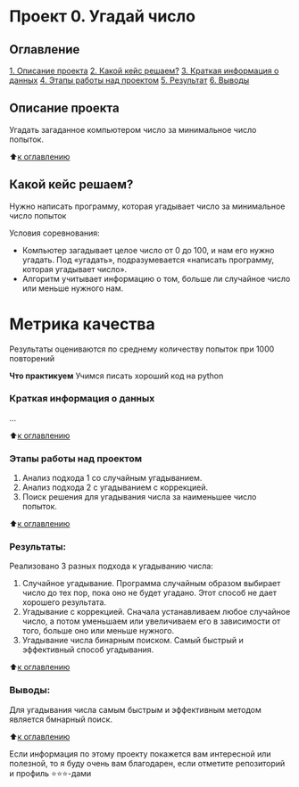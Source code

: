 # Проект 0. Угадай число

## Оглавление
[1. Описание проекта](https://github.com/IProsana/sf_data_science/tree/main/project_0/README.md#Описание-проекта)
[2. Какой кейс решаем?](https://github.com/IProsana/sf_data_science/tree/main/project_0/README.md#Какой-кейс-решаем)
[3. Краткая информация о данных](https://github.com/IProsana/sf_data_science/tree/main/project_0/README.md#Краткая-информация-о-данных)
[4. Этапы работы над проектом](https://github.com/IProsana/sf_data_science/tree/main/project_0/README.md#Этапы-работы-над-проектом)
[5. Результат](https://github.com/IProsana/sf_data_science/tree/main/project_0/README.md#Результат)
[6. Выводы](https://github.com/IProsana/sf_data_science/tree/main/project_0/README.md#Выводы)

## Описание проекта
Угадать загаданное компьютером число за минимальное число попыток.

:arrow_up:[к оглавлению](https://github.com/IProsana/sf_data_science/blob/main/project_0/README.md#Оглавление)

## Какой кейс решаем?
Нужно написать программу, которая угадывает число за минимальное число попыток

Условия соревнования:
- Компьютер загадывает целое число от 0 до 100, и нам его нужно угадать. Под «угадать», подразумевается «написать программу, которая угадывает число».
- Алгоритм учитывает информацию о том, больше ли случайное число или меньше нужного нам.

# **Метрика качества**
Результаты оцениваются по среднему количеству попыток при 1000 повторений

**Что практикуем**
Учимся писать хороший код на python


### Краткая информация о данных
...

:arrow_up:[к оглавлению](https://github.com/IProsana/sf_data_science/blob/main/project_0/README.md#Orлавление)

### Этапы работы над проектом
1. Анализ подхода 1 со случайным угадыванием.
2. Анализ подхода 2 с угадыванием с коррекцией.
3. Поиск решения для угадывания числа за наименьшее число попыток.

:arrow_up:[к оглавлению](https://github.com/IProsana/sf_data_science/blob/main/project_0/README.md#Orлавление)

### Результаты:
Реализовано 3 разных подхода к угадыванию числа:
1. Случайное угадывание. Программа случайным образом выбирает число до тех пор, пока оно не будет угадано. Этот способ не дает хорошего результата.
2. Угадывание с коррекцией. Сначала устанавливаем любое случайное число, а потом уменьшаем или увеличиваем его в зависимости от того, больше оно или меньше нужного.
3. Угадывание числа бинарным поиском. Самый быстрый и эффективный способ угадывания.

:arrow_up:[к оглавлению](https://github.com/IProsana/sf_data_science/blob/main/project_0/README.md#Orлавление)

### Выводы:  
Для угадывания числа самым быстрым и эффективным методом является бмнарный поиск.

:arrow_up:[к оглавлению](https://github.com/IProsana/sf_data_science/blob/main/project_0/README.md#Orлавление)


Если информация по этому проекту покажется вам интересной или полезной, то я буду очень вам благодарен, если отметите репозиторий и профиль ⭐️⭐️⭐️-дами